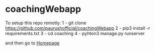 # coachingWebapp

To setup this repo remotly:
1 - git clone https://github.com/paurushofficial/coachingWebapp
2 - pip3 install -r requirements.txt
3 - cd coaching
4 - pyhton3 manage.py runserver

and then go to [Homepage](127:0:0:1:8000) 
